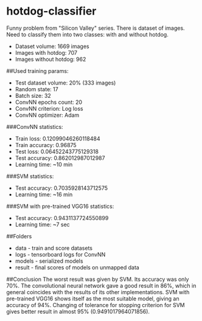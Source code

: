 # hotdog-classifier
Funny problem from "Silicon Valley" series. There is dataset of images.
Need to classify them into two classes: with and without hotdog.

- Dataset volume: 1669 images
- Images with hotdog: 707
- Images without hotdog: 962

##Used training params:
- Test dataset volume: 20% (333 images)
- Random state: 17
- Batch size: 32
- ConvNN epochs count: 20
- ConvNN criterion: Log loss
- ConvNN optimizer: Adam

###ConvNN statistics:
- Train loss: 0.12099046260118484
- Train accuracy: 0.96875
- Test loss: 0.06452243775129318
- Test accuracy: 0.862012987012987
- Learning time: ~10 min

###SVM statistics:
- Test accuracy: 0.7035928143712575
- Learning time: ~16 min

###SVM with pre-trained VGG16 statistics:
- Test accuracy: 0.9431137724550899
- Learning time: ~7 sec

##Folders
- data - train and score datasets
- logs - tensorboard logs for ConvNN
- models - serialized models
- result - final scores of models on unmapped data

##Conclusion
The worst result was given by SVM. Its accuracy was only 70%.
The convolutional neural network gave a good result in 86%, 
which in general coincides with the results of its other implementations.
SVM with pre-trained VGG16 shows itself as the most suitable model, 
giving an accuracy of 94%. Changing of tolerance for stopping criterion 
for SVM gives better result in almost 95% (0.9491017964071856).